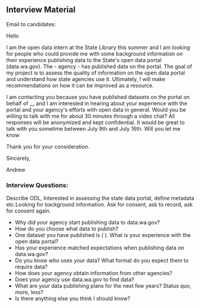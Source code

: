 ## Interview Material

Email to candidates:

Hello


I am the open data intern at the State Library this summer and I am looking for people who could provide me with some background information on their experience publishing data to the State's open data portal (data.wa.gov). The -  agency  - has published data on the portal.  The goal of my project is to assess the quality of information on the open data portal and understand how state agencies use it. Ultimately, I will make recommendations on how it can be improved as a resource.


I am contacting you because you have published datasets on the portal on behalf of __ and I am interested in hearing about your experience with the portal and your agency's efforts with open data in general.  Would you be willing to talk with me for about 30 minutes through a video chat?  All responses will be anonymized and kept confidential.  It would be great to talk with you sometime between July 9th and July 16th.  Will you let me know


Thank you for your consideration.


Sincerely,


Andrew

### Interview Questions:


Describe ODL, Interested in assessing the state data portal, define metadata etc.Looking for background information.
Ask for consent, ask to record, ask for consent again.

* Why did your agency start publishing data to data.wa.gov?
* How do you choose what data to publish?
* One dataset you have published is (                         ). What is your experience with the open data portal?
* Has your experience matched expectations when publishing data on data.wa.gov?
* Do you know who uses your data? What format do you expect them to require data?
* How does your agency obtain information from other agencies?
* Does your agency use data.wa.gov to find data?
* What are your data publishing plans for the next few years? Status quo, more, less?
* Is there anything else you think I should know?

